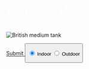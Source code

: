 <style>

  .white-text {
    color: white;
  }
  
    h2 {
  font-size: 40px;
}
  
  

  
  .thin-red-border { 
    border-color：white; 
    border-width：2px; 
    border-style：solid; 
  } 
  
  
  
  
  
  
  

</style>

<h2 class="white-text"> wot-tanks</h2>
<img src="https://static-ptl-us.gcdn.co/dcont/fb/image/ontrack_header_684x280.png" alt="British medium tank " class=smaller-image >

 
<a href="https://worldoftanks.asia/zh-tw/">Submit</button> <button type="Official website" ></a>

<form action="/submit-cat-photo">

  <label><input type="radio" name="indoor-outdoor" checked> Indoor</label>
  <label><input type="radio" name="indoor-outdoor"> Outdoor</label>
  </form>
